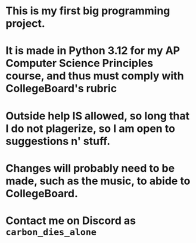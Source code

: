 # This is my first big programming project. 
# It is made in Python 3.12 for my AP Computer Science Principles course, and thus must comply with CollegeBoard's rubric
# Outside help IS allowed, so long that I do not plagerize, so I am open to suggestions n' stuff. 
# Changes will probably need to be made, such as the music, to abide to CollegeBoard. 

# Contact me on Discord as `carbon_dies_alone`
